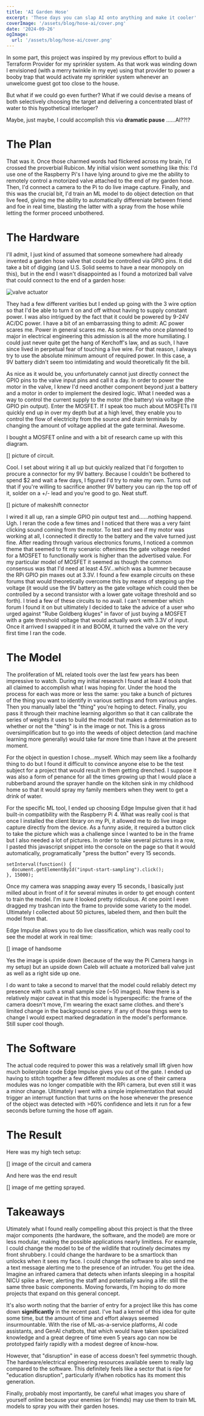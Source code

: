 ```yaml
---
title: 'AI Garden Hose'
excerpt: 'These days you can slap AI onto anything and make it cooler'
coverImage: '/assets/blog/hose-ai/cover.png'
date: '2024-09-26'
ogImage:
  url: '/assets/blog/hose-ai/cover.png'
---
```


In some part, this project was inspired by my previous effort to build a Terraform Provider for my sprinkler system. As that work was winding down I envisioned (with a merry twinkle in my eye) using that provider to power a booby trap that would activate my sprinkler system whenever an unwelcome guest got too close to the house. 

But what if we could go even further? What if we could devise a means of both selectively choosing the target and delivering a concentrated blast of water to this hypothetical interloper? 

Maybe, just maybe, I could accomplish this via **dramatic pause** ......AI??!?

# The Plan
That was it. Once those charmed words had flickered across my brain, I'd crossed the proverbial Rubicon. My initial vision went something like this: I'd use one of the Raspberry Pi's I have lying around to give me the ability to remotely control a motorized valve attached to the end of my garden hose. Then, I'd connect a camera to the Pi to do live image capture. Finally, and this was the crucial bit, I'd train an ML model to do object detection on that live feed, giving me the ability to automatically differeniate between friend and foe in real time, blasting the latter with a spray from the hose while letting the former proceed unbothered. 

# The Hardware
I'll admit, I just kind of assumed that someone somewhere had already invented a garden hose valve that could be controlled via GPIO pins. It did take a bit of digging (and U.S. Solid seems to have a near monopoly on this), but in the end I wasn't disappointed as I found a motorized ball valve that could connect to the end of a garden hose:

![valve actuator](/assets/blog/hose-ai/valve.jpg)

They had a few different varities but I ended up going with the 3 wire option so that I'd be able to turn it on and off without having to supply constant power. I was also intrigued by the fact that it could be powered by 9-24V AC/DC power. I have a bit of an embarrassing thing to admit: AC power scares me. Power in general scares me. As someone who once planned to major in electrical engineering this admission is all the more humiliating. I could just never quite get the hang of Kerchoff's law, and as such, I have since lived in perpetual fear of touching a live wire. For that reason, I always try to use the absolute minimum amount of required power. In this case, a 9V battery didn't seem too intimidating and would theoretically fit the bill. 

As nice as it would be, you unfortunately cannot just directly connect the GPIO pins to the valve input pins and call it a day. In order to power the motor in the valve, I knew I'd need another component beyond just a battery and a motor in order to implement the desired logic. What I needed was a way to control the current supply to the motor (the battery) via voltage (the GPIO pin output). Enter the MOSFET. If I speak too much about MOSFETs I'll quickly end up in over my depth but at a high level, they enable you to control the flow of electricity from the source and drain terminals by changing the amount of voltage applied at the gate terminal. Awesome. 

I bought a MOSFET online and with a bit of research came up with this diagram. 

[] picture of circuit. 

Cool. I set about wiring it all up but quickly realized that I'd forgotten to procure a connector for my 9V battery. Because I couldn't be bothered to spend $2 and wait a few days, I figured I'd try to make my own. Turns out that if you're willing to sacrifice another 9V battery you can rip the top off of it, solder on a +/- lead and you're good to go. Neat stuff. 

[] picture of makeshift connector

I wired it all up, ran a simple GPIO pin output test and......nothing happend. Ugh. I reran the code a few times and I noticed that there was a very faint clicking sound coming from the motor. To test and see if my motor was working at all, I connected it directly to the battery and the valve turned just fine. After reading through various electronics forums, I noticed a common theme that seemed to fit my scenario: oftenimes the gate voltage needed for a MOSFET to functionally work is higher than the advertised value. For my particular model of MOSFET it seemed as though the common consensus was that I'd need at least 4.5V...which was a bummer because the RPi GPIO pin maxes out at 3.3V. I found a few example circuits on these forums that would theoretically overcome this by means of stepping up the voltage (it would use the 9V battery as the gate voltage which could then be controlled by a second transistor with a lower gate voltage threshold and so forth). I tried a few of these circuits to no avail. I can't remember which forum I found it on but ultimately I decided to take the advice of a user who urged against "Rube Goldberg kluges" in favor of just buying a MOSFET with a gate threshold voltage that would actually work with 3.3V of input. Once it arrived I swapped it in and BOOM, it turned the valve on the very first time I ran the code. 

# The Model
The proliferation of ML related tools over the last few years has been impressive to watch. During my initial research I found at least 4 tools that all claimed to accomplish what I was hoping for. Under the hood the process for each was more or less the same: you take a bunch of pictures of the thing you want to identify in various settings and from various angles. Then you manually label the "thing" you're hoping to detect. Finally, you pass it through their machine learning algorithm so that it can calibrate the series of weights it uses to build the model that makes a determination as to whether or not the "thing" is in the image or not. This is a gross oversimplification but to go into the weeds of object detection (and machine learning more generally) would take far more time than I have at the present moment. 

For the object in question I chose...myself. Which may seem like a foolhardy thing to do but I found it difficult to convince anyone else to be the test subject for a project that would result in them getting drenched. I suppose it was also a form of penance for all the times growing up that I would place a rubberband around the sprayer handle on the kitchen sink in my childhood home so that it would spray my family members when they went to get a drink of water. 

For the specific ML tool, I ended up choosing Edge Impulse given that it had built-in compatibility with the Raspberry Pi 4. What was really cool is that once I installed the client library on my Pi, it allowed me to do live image capture directly from the device. As a funny aside, it required a button click to take the picture which was a challenge since I wanted to be in the frame but I also needed a lot of pictures. In order to take several pictures in a row, I pasted this javascript snippet into the console on the page so that it would automatically, programatically "press the button" every 15 seconds.

```
setInterval(function() { 
  document.getElementById("input-start-sampling").click(); 
}, 15000);
```

Once my camera was snapping away every 15 seconds, I basically just milled about in front of it for several minutes in order to get enough content to train the model. I'm sure it looked pretty ridiculous. At one point I even dragged my trashcan into the frame to provide some variety to the model. Ultimately I collected about 50 pictures, labeled them, and then built the model from that. 

Edge Impulse allows you to do live classification, which was really cool to see the model at work in real time: 

[] image of handsome

Yes the image is upside down (because of the way the Pi Camera hangs in my setup) but an upside down Caleb will actuate a motorized ball valve just as well as a right side up one. 

I do want to take a second to marvel that the model could reliably detect my presence with such a small sample size (~50 images). Now there is a relatively major caveat in that this model is hyperspecific: the frame of the camera doesn't move, I'm wearing the exact same clothes. and there's limited change in the background scenery. If any of those things were to change I would expect marked degradation in the model's performance. Still super cool though. 

# The Software
The actual code required to power this was a relatively small lift given how much boilerplate code Edge Impulse gives you out of the gate. I ended up having to stitch together a few different modules as one of their camera modules was no longer compatible with the RPi camera, but even still it was a minor change. Ultimately I went with a simple implementation that would trigger an interrupt function that turns on the hose whenever the presence of the object was detected with >60% confidence and lets it run for a few seconds before turning the hose off again. 

# The Result
Here was my high tech setup:

[] image of the circuit and camera

And here was the end result

[] image of me getting sprayed. 

# Takeaways
Utimately what I found really compelling about this project is that the three major components (the hardware, the software, and the model) are more or less modular, making the possible applications nearly limitless. For example, I could change the model to be of the wildlife that routinely decimates my front shrubbery. I could change the hardware to be a smartlock than unlocks when it sees my face. I could change the software to also send me a text message alerting me to the presence of an intruder. You get the idea. Imagine an infrared camera that detects when infants sleeping in a hospital NICU spike a fever, alerting the staff and potentially saving a life: still the same three basic components. Moving forwards, I'm hoping to do more projects that expand on this general concept. 

It's also worth noting that the barrier of entry for a project like this has come down **significantly** in the recent past. I've had a kernel of this idea for quite some time, but the amount of time and effort always seemed insurmountable. With the rise of ML-as-a-service platforms, AI code assistants, and GenAI chatbots, that which would have taken specialized knowledge and a great degree of time even 5 years ago can now be prototyped fairly rapidly with a modest degree of know-how. 

However, that "disruption" in ease of access doesn't feel symmetric though. The hardware/electrical engineering resources available seem to really lag compared to the software. This definitely feels like a sector that is ripe for "education disruption", particularly if/when robotics has its moment this generation. 

Finally, probably most importantly, be careful what images you share of yourself online because your enemies (or friends) may use them to train ML models to spray you with their garden hoses. 


